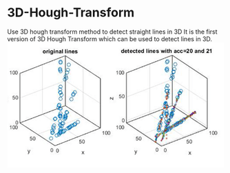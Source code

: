 # 3D-Hough-Transform
Use 3D hough transform method to detect straight lines in 3D
It is the first version of 3D Hough Transform which can be used to detect lines in 3D.
![image](http://github.com/jinglin0/3D-Hough-Transform/raw/master/images/3.png)
